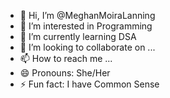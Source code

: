 - 👋 Hi, I’m @MeghanMoiraLanning
- 👀 I’m interested in Programming
- 🌱 I’m currently learning DSA
- 💞️ I’m looking to collaborate on ...
- 📫 How to reach me ...
- 😄 Pronouns: She/Her
- ⚡ Fun fact: I have Common Sense

<!---
MeghanMoiraLanning/MeghanMoiraLanning is a ✨ special ✨ repository because its `README.md` (this file) appears on your GitHub profile.
You can click the Preview link to take a look at your changes.
--->
